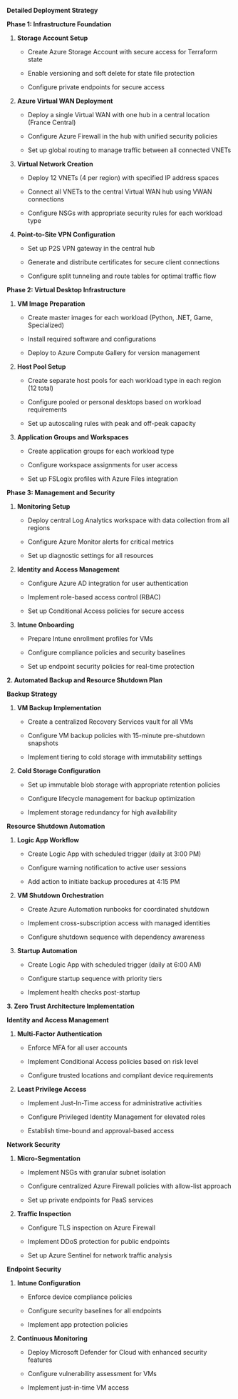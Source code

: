 **Detailed Deployment Strategy**

**Phase 1: Infrastructure Foundation**

1.  **Storage Account Setup**

    -   Create Azure Storage Account with secure access for Terraform
        state

    -   Enable versioning and soft delete for state file protection

    -   Configure private endpoints for secure access

2.  **Azure Virtual WAN Deployment**

    -   Deploy a single Virtual WAN with one hub in a central location
        (France Central)

    -   Configure Azure Firewall in the hub with unified security
        policies

    -   Set up global routing to manage traffic between all connected
        VNETs

3.  **Virtual Network Creation**

    -   Deploy 12 VNETs (4 per region) with specified IP address spaces

    -   Connect all VNETs to the central Virtual WAN hub using VWAN
        connections

    -   Configure NSGs with appropriate security rules for each workload
        type

4.  **Point-to-Site VPN Configuration**

    -   Set up P2S VPN gateway in the central hub

    -   Generate and distribute certificates for secure client
        connections

    -   Configure split tunneling and route tables for optimal traffic
        flow

**Phase 2: Virtual Desktop Infrastructure**

1.  **VM Image Preparation**

    -   Create master images for each workload (Python, .NET, Game,
        Specialized)

    -   Install required software and configurations

    -   Deploy to Azure Compute Gallery for version management

2.  **Host Pool Setup**

    -   Create separate host pools for each workload type in each region
        (12 total)

    -   Configure pooled or personal desktops based on workload
        requirements

    -   Set up autoscaling rules with peak and off-peak capacity

3.  **Application Groups and Workspaces**

    -   Create application groups for each workload type

    -   Configure workspace assignments for user access

    -   Set up FSLogix profiles with Azure Files integration

**Phase 3: Management and Security**

1.  **Monitoring Setup**

    -   Deploy central Log Analytics workspace with data collection from
        all regions

    -   Configure Azure Monitor alerts for critical metrics

    -   Set up diagnostic settings for all resources

2.  **Identity and Access Management**

    -   Configure Azure AD integration for user authentication

    -   Implement role-based access control (RBAC)

    -   Set up Conditional Access policies for secure access

3.  **Intune Onboarding**

    -   Prepare Intune enrollment profiles for VMs

    -   Configure compliance policies and security baselines

    -   Set up endpoint security policies for real-time protection

**2. Automated Backup and Resource Shutdown Plan**

**Backup Strategy**

1.  **VM Backup Implementation**

    -   Create a centralized Recovery Services vault for all VMs

    -   Configure VM backup policies with 15-minute pre-shutdown
        snapshots

    -   Implement tiering to cold storage with immutability settings

2.  **Cold Storage Configuration**

    -   Set up immutable blob storage with appropriate retention
        policies

    -   Configure lifecycle management for backup optimization

    -   Implement storage redundancy for high availability

**Resource Shutdown Automation**

1.  **Logic App Workflow**

    -   Create Logic App with scheduled trigger (daily at 3:00 PM)

    -   Configure warning notification to active user sessions

    -   Add action to initiate backup procedures at 4:15 PM

2.  **VM Shutdown Orchestration**

    -   Create Azure Automation runbooks for coordinated shutdown

    -   Implement cross-subscription access with managed identities

    -   Configure shutdown sequence with dependency awareness

3.  **Startup Automation**

    -   Create Logic App with scheduled trigger (daily at 6:00 AM)

    -   Configure startup sequence with priority tiers

    -   Implement health checks post-startup

**3. Zero Trust Architecture Implementation**

**Identity and Access Management**

1.  **Multi-Factor Authentication**

    -   Enforce MFA for all user accounts

    -   Implement Conditional Access policies based on risk level

    -   Configure trusted locations and compliant device requirements

2.  **Least Privilege Access**

    -   Implement Just-In-Time access for administrative activities

    -   Configure Privileged Identity Management for elevated roles

    -   Establish time-bound and approval-based access

**Network Security**

1.  **Micro-Segmentation**

    -   Implement NSGs with granular subnet isolation

    -   Configure centralized Azure Firewall policies with allow-list
        approach

    -   Set up private endpoints for PaaS services

2.  **Traffic Inspection**

    -   Configure TLS inspection on Azure Firewall

    -   Implement DDoS protection for public endpoints

    -   Set up Azure Sentinel for network traffic analysis

**Endpoint Security**

1.  **Intune Configuration**

    -   Enforce device compliance policies

    -   Configure security baselines for all endpoints

    -   Implement app protection policies

2.  **Continuous Monitoring**

    -   Deploy Microsoft Defender for Cloud with enhanced security
        features

    -   Configure vulnerability assessment for VMs

    -   Implement just-in-time VM access
